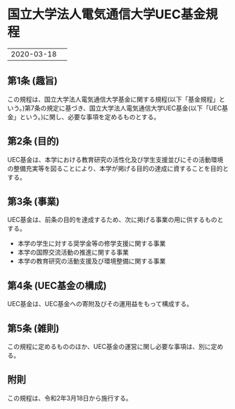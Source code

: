 # 国立大学法人電気通信大学UEC基金規程

|||
|-|-|
|2020-03-18||

## 第1条 (趣旨)
この規程は、国立大学法人電気通信大学基金に関する規程(以下「基金規程」という。)第7条の規定に基づき、国立大学法人電気通信大学UEC基金(以下「UEC基金」という。)に関し、必要な事項を定めるものとする。

## 第2条 (目的)
UEC基金は、本学における教育研究の活性化及び学生支援並びにその活動環境の整備充実等を図ることにより、本学が掲げる目的の達成に資することを目的とする。

## 第3条 (事業)
UEC基金は、前条の目的を達成するため、次に掲げる事業の用に供するものとする。
- 本学の学生に対する奨学金等の修学支援に関する事業
- 本学の国際交流活動の推進に関する事業
- 本学の教育研究の活動支援及び環境整備に関する事業

## 第4条 (UEC基金の構成)
UEC基金は、UEC基金への寄附及びその運用益をもって構成する。

## 第5条 (雑則)
この規程に定めるもののほか、UEC基金の運営に関し必要な事項は、別に定める。

## 附則
この規程は、令和2年3月18日から施行する。
